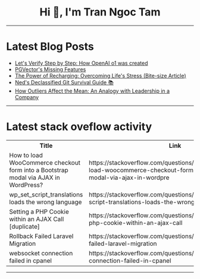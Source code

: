 <h1 align="center">Hi 👋, I'm Tran Ngoc Tam</h1>

---

# Latest Blog Posts 
<!-- BLOG-POST-LIST:START -->
- [Let&#39;s Verify Step by Step: How OpenAI o1 was created](https://dev.to/shagun_mistry/lets-verify-step-by-step-how-openai-o1-was-created-2mll)
- [PGVector&#39;s Missing Features](https://dev.to/skeptrune/pgvectors-missing-features-5h5h)
- [The Power of Recharging: Overcoming Life&#39;s Stress &lpar;Bite-size Article&rpar;](https://dev.to/koshirok096/the-power-of-recharging-overcoming-lifes-stress-bite-size-article-328)
- [Ned&#39;s Declassified Git Survival Guide 📚](https://dev.to/raulpenate/neds-declassified-git-survival-guide-4p9e)
- [How Outliers Affect the Mean: An Analogy with Leadership in a Company](https://dev.to/sreeni5018/how-outliers-affect-the-mean-an-analogy-with-leadership-in-a-company-4b29)
<!-- BLOG-POST-LIST:END -->

---

# Latest stack oveflow activity
<table>
  <tr><th>Title</th><th>Link</th></tr>
  <!-- STACKOVERFLOW:START --><tr><td>How to load WooCommerce checkout form into a Bootstrap modal via AJAX in WordPress?</td><td>https://stackoverflow.com/questions/78983767/how-to-load-woocommerce-checkout-form-into-a-bootstrap-modal-via-ajax-in-wordpre</td></tr><tr><td>wp_set_script_translations loads the wrong language</td><td>https://stackoverflow.com/questions/78983711/wp-set-script-translations-loads-the-wrong-language</td></tr><tr><td>Setting a PHP Cookie within an AJAX Call [duplicate]</td><td>https://stackoverflow.com/questions/78983704/setting-a-php-cookie-within-an-ajax-call</td></tr><tr><td>Rollback Failed Laravel Migration</td><td>https://stackoverflow.com/questions/78983624/rollback-failed-laravel-migration</td></tr><tr><td>websocket connection failed in cpanel</td><td>https://stackoverflow.com/questions/78983537/websocket-connection-failed-in-cpanel</td></tr><!-- STACKOVERFLOW:END -->
</table>

---


